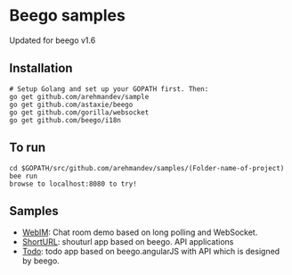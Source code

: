 # Beego samples
Updated for beego v1.6

## Installation

```
# Setup Golang and set up your GOPATH first. Then:
go get github.com/arehmandev/sample
go get github.com/astaxie/beego
go get github.com/gorilla/websocket
go get github.com/beego/i18n
```

## To run

```
cd $GOPATH/src/github.com/arehmandev/samples/(Folder-name-of-project)
bee run
browse to localhost:8080 to try!
```

## Samples

- [WebIM](WebIM/README.md): Chat room demo based on long polling and WebSocket.
- [ShortURL](shorturl/README.md): shouturl app based on beego. API applications
- [Todo](todo/README.md): todo app based on beego.angularJS with API which is designed by beego.
